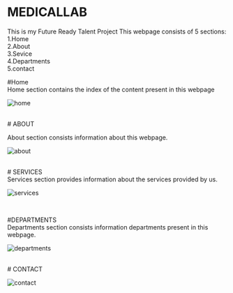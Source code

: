 # MEDICALLAB
This is my Future Ready Talent Project
This webpage consists of 5 sections:<br>
1.Home<br>
2.About<br>
3.Sevice<br>
4.Departments<br>
5.contact<br>

#Home<br>
Home section contains the index of the content present in this webpage<br>





![home](https://user-images.githubusercontent.com/110763093/183284110-bea56d19-24be-4734-959d-d9f52e0c5c51.png)












<br>
# ABOUT
<br>

About section consists information about this webpage.<br>








![about](https://user-images.githubusercontent.com/110763093/183284247-22704581-7ecd-4026-8ec7-67144c7d46c3.png)




















<br>
# SERVICES<br>
Services section provides information about the services provided by us.<br>










![services](https://user-images.githubusercontent.com/110763093/183284343-25a7d11f-87c2-40bc-ac6c-1ac906842fa8.png)











<br>







#DEPARTMENTS<br>
Departments section consists information departments present in this webpage.<br>









![departments](https://user-images.githubusercontent.com/110763093/183284445-299ce143-e2ad-4df6-bf98-eb0e02a0bc5c.png)











<br>
# CONTACT







![contact](https://user-images.githubusercontent.com/110763093/183284501-6b4d076b-61cb-40d5-95e4-fb0158cf7c75.png)









<br>




